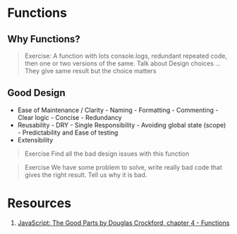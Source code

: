 # Functions
## Why Functions?

> Exercise: A function with lots console.logs, redundant repeated code, then one or two versions of the same. Talk about Design choices ... They give same result but the choice matters

## Good Design
- Ease of Maintenance / Clarity
		- Naming
		- Formatting
		- Commenting
		- Clear logic
		- Concise
		- Redundancy
- Reusability
		- DRY
		- Single Responsibility
				- Avoiding global state (scope)
				- Predictability and Ease of testing
- Extensibility

> Exercise
Find all the bad design issues with this function

> Exercise
We have some problem to solve, write really bad code that gives the right result. Tell us why it is bad.

# Resources
1. [JavaScript: The Good Parts by Douglas Crockford, chapter 4 - Functions](http://bdcampbell.net/javascript/book/javascript_the_good_parts.pdf)